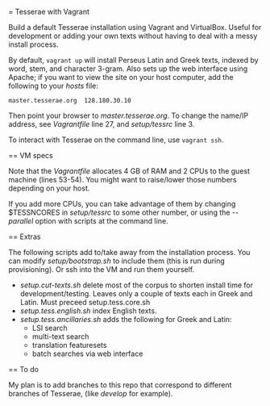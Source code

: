 = Tesserae with Vagrant

Build a default Tesserae installation using Vagrant and VirtualBox. Useful for development or adding your own texts without having to deal with a messy install process.

By default, `vagrant up` will install Perseus Latin and Greek texts, indexed by word, stem, and character 3-gram. Also sets up the web interface using Apache; if you want to view the site on your host computer, add the following to your _hosts_ file:
```
master.tesserae.org  128.180.30.10
```
Then point your browser to _master.tesserae.org_. To change the name/IP address, see _Vagrantfile_ line 27, and _setup/tessrc_ line 3.

To interact with Tesserae on the command line, use `vagrant ssh`.

== VM specs

Note that the _Vagrantfile_ allocates 4 GB of RAM and 2 CPUs to the guest machine (lines 53-54). You might want to raise/lower those numbers depending on your host.

If you add more CPUs, you can take advantage of them by changing $TESSNCORES in _setup/tessrc_ to some other number, or using the *--parallel* option with scripts at the command line.

== Extras

The following scripts add to/take away from the installation process. You can modify _setup/bootstrap.sh_ to include them (this is run during provisioning). Or ssh into the VM and run them yourself.

 * _setup.cut-texts.sh_ delete most of the corpus to shorten install time for development/testing. Leaves only a couple of texts each in Greek and Latin. Must preceed setup.tess.core.sh
 * _setup.tess.english.sh_ index English texts.
 * _setup.tess.ancillaries.sh_ adds the following for Greek and Latin:
   * LSI search
   * multi-text search
   * translation featuresets
   * batch searches via web interface
   
== To do

My plan is to add branches to this repo that correspond to different branches of Tesserae, (like *develop* for example).